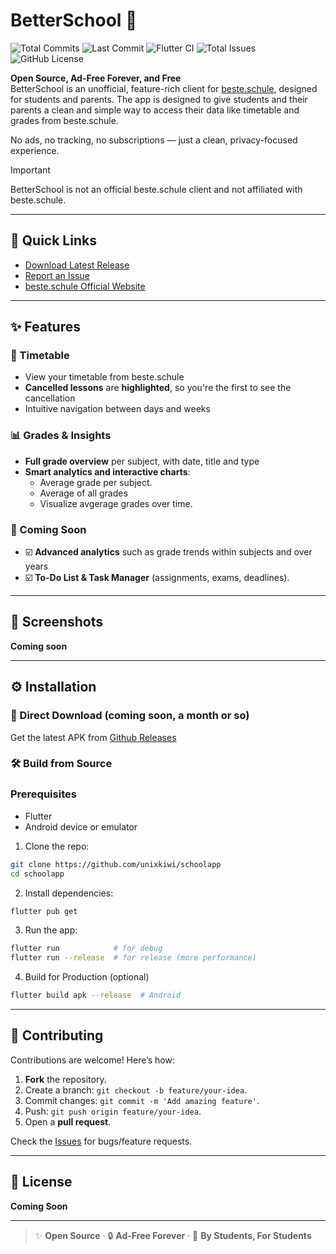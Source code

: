 # BetterSchool 🏫

![Total Commits](https://img.shields.io/github/commit-activity/t/unixkiwi/schoolapp?style=for-the-badge&logo=git&label=Total%20Commits) ![Last Commit](https://img.shields.io/github/last-commit/unixkiwi/schoolapp?style=for-the-badge&logo=github&label=Last%20Commit) ![Flutter CI](https://img.shields.io/github/actions/workflow/status/unixkiwi/schoolapp/flutter_ci.yml?style=for-the-badge&logo=flutter&label=Flutter%20CI) ![Total Issues](https://img.shields.io/github/issues-raw/unixkiwi/schoolapp?style=for-the-badge&logo=github&label=Total%20Issues) ![GitHub License](https://img.shields.io/github/license/unixkiwi/schoolapp?style=for-the-badge)

**Open Source, Ad-Free Forever, and Free**  
BetterSchool is an unofficial, feature-rich client for [beste.schule](https://beste.schule), designed for students and parents. The app is designed to give students and their parents a clean and simple way to access their data like timetable and grades from beste.schule.
 
No ads, no tracking, no subscriptions — just a clean, privacy-focused experience.

> [!IMPORTANT]
> BetterSchool is not an official beste.schule client and not affiliated with beste.schule.  

---

## 🔗 Quick Links  
- [Download Latest Release](https://github.com/unixkiwi/schoolapp/releases)  
- [Report an Issue](https://github.com/unixkiwi/schoolapp/issues)  
- [beste.schule Official Website](https://beste.schule)  

---

## ✨ Features  

### 📅 Timetable  
- View your timetable from beste.schule
- **Cancelled lessons** are **highlighted**, so you're the first to see the cancellation
- Intuitive navigation between days and weeks

### 📊 Grades & Insights  
- **Full grade overview** per subject, with date, title and type
- **Smart analytics and interactive charts**:  
  - Average grade per subject.  
  - Average of all grades
  - Visualize avgerage grades over time.

### 🚧 Coming Soon  
- ☑️ **Advanced analytics** such as grade trends within subjects and over years
- ☑️ **To-Do List & Task Manager** (assignments, exams, deadlines).

---

## 📱 Screenshots

**Coming soon**

---

## ⚙️ Installation

### 📲 Direct Download (coming soon, a month or so)
Get the latest APK from [Github Releases](https://github.com/unixkiwi/schoolapp/releases)

### 🛠️ Build from Source
### Prerequisites
- Flutter
- Android device or emulator

1. Clone the repo:  
```bash  
git clone https://github.com/unixkiwi/schoolapp  
cd schoolapp  
```  

2. Install dependencies:  
```bash  
flutter pub get  
```  

3. Run the app: 
```bash  
flutter run            # for debug
flutter run --release  # for release (more performance)
```
4. Build for Production (optional)
```bash  
flutter build apk --release  # Android
```

---

## 🤝 Contributing  
Contributions are welcome! Here’s how:  
1. **Fork** the repository.  
2. Create a branch: `git checkout -b feature/your-idea`.  
3. Commit changes: `git commit -m 'Add amazing feature'`.  
4. Push: `git push origin feature/your-idea`.  
5. Open a **pull request**.  

Check the [Issues](https://github.com/unixkiwi/schoolapp/issues) for bugs/feature requests.

---

## 📜 License  
**Coming Soon**

---

> ✨ **Open Source** · 🔒 **Ad-Free Forever** · 🚀 **By Students, For Students**  
